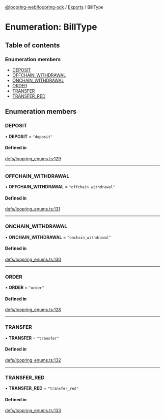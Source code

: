 [@loopring-web/loopring-sdk](../README.md) / [Exports](../modules.md) / BillType

# Enumeration: BillType

## Table of contents

### Enumeration members

- [DEPOSIT](BillType.md#deposit)
- [OFFCHAIN\_WITHDRAWAL](BillType.md#offchain_withdrawal)
- [ONCHAIN\_WITHDRAWAL](BillType.md#onchain_withdrawal)
- [ORDER](BillType.md#order)
- [TRANSFER](BillType.md#transfer)
- [TRANSFER\_RED](BillType.md#transfer_red)

## Enumeration members

### DEPOSIT

• **DEPOSIT** = `"deposit"`

#### Defined in

[defs/loopring_enums.ts:129](https://github.com/Loopring/loopring_sdk/blob/532648f/src/defs/loopring_enums.ts#L129)

___

### OFFCHAIN\_WITHDRAWAL

• **OFFCHAIN\_WITHDRAWAL** = `"offchain_withdrawal"`

#### Defined in

[defs/loopring_enums.ts:131](https://github.com/Loopring/loopring_sdk/blob/532648f/src/defs/loopring_enums.ts#L131)

___

### ONCHAIN\_WITHDRAWAL

• **ONCHAIN\_WITHDRAWAL** = `"onchain_withdrawal"`

#### Defined in

[defs/loopring_enums.ts:130](https://github.com/Loopring/loopring_sdk/blob/532648f/src/defs/loopring_enums.ts#L130)

___

### ORDER

• **ORDER** = `"order"`

#### Defined in

[defs/loopring_enums.ts:128](https://github.com/Loopring/loopring_sdk/blob/532648f/src/defs/loopring_enums.ts#L128)

___

### TRANSFER

• **TRANSFER** = `"transfer"`

#### Defined in

[defs/loopring_enums.ts:132](https://github.com/Loopring/loopring_sdk/blob/532648f/src/defs/loopring_enums.ts#L132)

___

### TRANSFER\_RED

• **TRANSFER\_RED** = `"transfer_red"`

#### Defined in

[defs/loopring_enums.ts:133](https://github.com/Loopring/loopring_sdk/blob/532648f/src/defs/loopring_enums.ts#L133)
